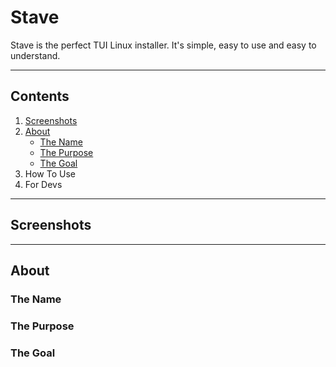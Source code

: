 # Stave

Stave is the perfect TUI Linux installer. It's simple, easy to use and easy to understand.

---

## Contents

1. [Screenshots](<#Screenshots>)
2. [About](<#About>)
    - [The Name](<#The Name>)
    - [The Purpose](<#The Purpose>)
    - [The Goal](<#The Goal>)
3. How To Use
4. For Devs

---

## Screenshots

---

## About

### The Name

### The Purpose

### The Goal
